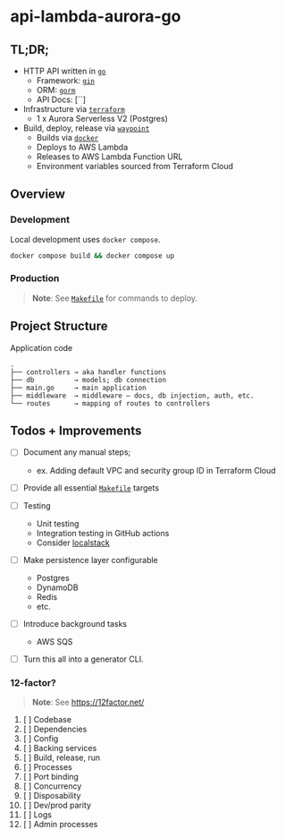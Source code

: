 # api-lambda-aurora-go

## TL;DR;

[`go`]: https://go.dev/
[`gin`]: https://github.com/gin-gonic/gin
[`terraform`]: https://www.terraform.io/
[`waypoint`]: https://www.waypointproject.io/
[`gorm`]: https://gorm.io/
[`docker`]: https://www.docker.com/

- HTTP API written in [`go`]
    - Framework: [`gin`]
    - ORM: [`gorm`]
    - API Docs: [``]
- Infrastructure via [`terraform`]
    - 1 x Aurora Serverless V2 (Postgres)
- Build, deploy, release via [`waypoint`]
    - Builds via [`docker`]
    - Deploys to AWS Lambda
    - Releases to AWS Lambda Function URL
    - Environment variables sourced from Terraform Cloud


## Overview

### Development

Local development uses `docker compose`.

```bash
docker compose build && docker compose up
```

### Production

> **Note**: See [`Makefile`](./Makefile) for commands to deploy.

## Project Structure

Application code

```
.
├── controllers → aka handler functions
├── db          → models; db connection
├── main.go     → main application
├── middleware  → middleware — docs, db injection, auth, etc.
└── routes      → mapping of routes to controllers

```

## Todos + Improvements

- [ ] Document any manual steps;
    - ex. Adding default VPC and security group ID in Terraform Cloud
- [ ] Provide all essential [`Makefile`](./Makefile) targets
- [ ] Testing
    - Unit testing
    - Integration testing in GitHub actions
    - Consider [localstack](https://localstack.cloud/)
- [ ] Make persistence layer configurable
    - Postgres
    - DynamoDB
    - Redis
    - etc.
- [ ] Introduce background tasks
    - AWS SQS
- [ ] Turn this all into a generator CLI.


### 12-factor?

> **Note**: See https://12factor.net/

1. [ ] Codebase
1. [ ] Dependencies
1. [ ] Config
1. [ ] Backing services
1. [ ] Build, release, run
1. [ ] Processes
1. [ ] Port binding
1. [ ] Concurrency
1. [ ] Disposability
1. [ ] Dev/prod parity
1. [ ] Logs
1. [ ] Admin processes
